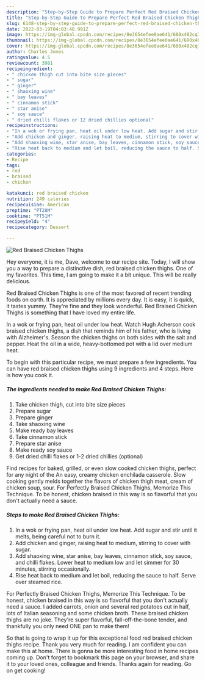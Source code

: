 ```yaml
---
description: "Step-by-Step Guide to Prepare Perfect Red Braised Chicken Thighs"
title: "Step-by-Step Guide to Prepare Perfect Red Braised Chicken Thighs"
slug: 6148-step-by-step-guide-to-prepare-perfect-red-braised-chicken-thighs
date: 2022-03-19T04:03:48.991Z
image: https://img-global.cpcdn.com/recipes/8e3654efee0ae641/680x482cq70/red-braised-chicken-thighs-recipe-main-photo.jpg
thumbnail: https://img-global.cpcdn.com/recipes/8e3654efee0ae641/680x482cq70/red-braised-chicken-thighs-recipe-main-photo.jpg
cover: https://img-global.cpcdn.com/recipes/8e3654efee0ae641/680x482cq70/red-braised-chicken-thighs-recipe-main-photo.jpg
author: Charles Jones
ratingvalue: 4.5
reviewcount: 3981
recipeingredient:
- " chicken thigh cut into bite size pieces"
- " sugar"
- " ginger"
- " shaoxing wine"
- " bay leaves"
- " cinnamon stick"
- " star anise"
- " soy sauce"
- " dried chilli flakes or 12 dried chillies optional"
recipeinstructions:
- "In a wok or frying pan, heat oil under low heat. Add sugar and stir until it melts, being careful not to burn it."
- "Add chicken and ginger, raising heat to medium, stirring to cover with sugar."
- "Add shaoxing wine, star anise, bay leaves, cinnamon stick, soy sauce, and chilli flakes. Lower heat to medium low and let simmer for 30 minutes, stirring occasionally."
- "Rise heat back to medium and let boil, reducing the sauce to half. Serve over steamed rice."
categories:
- Recipe
tags:
- red
- braised
- chicken

katakunci: red braised chicken 
nutrition: 249 calories
recipecuisine: American
preptime: "PT28M"
cooktime: "PT51M"
recipeyield: "4"
recipecategory: Dessert

---
```



![Red Braised Chicken Thighs](https://img-global.cpcdn.com/recipes/8e3654efee0ae641/680x482cq70/red-braised-chicken-thighs-recipe-main-photo.jpg)

Hey everyone, it is me, Dave, welcome to our recipe site. Today, I will show you a way to prepare a distinctive dish, red braised chicken thighs. One of my favorites. This time, I am going to make it a bit unique. This will be really delicious.

Red Braised Chicken Thighs is one of the most favored of recent trending foods on earth. It is appreciated by millions every day. It is easy, it is quick, it tastes yummy. They're fine and they look wonderful. Red Braised Chicken Thighs is something that I have loved my entire life.

In a wok or frying pan, heat oil under low heat. Watch Hugh Acherson cook braised chicken thighs, a dish that reminds him of his father, who is living with Alzheimer&#39;s. Season the chicken thighs on both sides with the salt and pepper. Heat the oil in a wide, heavy-bottomed pot with a lid over medium heat.


To begin with this particular recipe, we must prepare a few ingredients. You can have red braised chicken thighs using 9 ingredients and 4 steps. Here is how you cook it.

<!--inarticleads1-->

##### The ingredients needed to make Red Braised Chicken Thighs:

1. Take  chicken thigh, cut into bite size pieces
1. Prepare  sugar
1. Prepare  ginger
1. Take  shaoxing wine
1. Make ready  bay leaves
1. Take  cinnamon stick
1. Prepare  star anise
1. Make ready  soy sauce
1. Get  dried chilli flakes or 1-2 dried chillies (optional)


Find recipes for baked, grilled, or even slow cooked chicken thighs, perfect for any night of the An easy, creamy chicken enchilada casserole. Slow cooking gently melds together the flavors of chicken thigh meat, cream of chicken soup, sour. For Perfectly Braised Chicken Thighs, Memorize This Technique. To be honest, chicken braised in this way is so flavorful that you don&#39;t actually need a sauce. 

<!--inarticleads2-->

##### Steps to make Red Braised Chicken Thighs:

1. In a wok or frying pan, heat oil under low heat. Add sugar and stir until it melts, being careful not to burn it.
1. Add chicken and ginger, raising heat to medium, stirring to cover with sugar.
1. Add shaoxing wine, star anise, bay leaves, cinnamon stick, soy sauce, and chilli flakes. Lower heat to medium low and let simmer for 30 minutes, stirring occasionally.
1. Rise heat back to medium and let boil, reducing the sauce to half. Serve over steamed rice.


For Perfectly Braised Chicken Thighs, Memorize This Technique. To be honest, chicken braised in this way is so flavorful that you don&#39;t actually need a sauce. I added carrots, onion and several red potatoes cut in half, lots of Italian seasoning and some chicken broth. These braised chicken thighs are no joke. They&#39;re super flavorful, fall-off-the-bone tender, and thankfully you only need ONE pan to make them! 

So that is going to wrap it up for this exceptional food red braised chicken thighs recipe. Thank you very much for reading. I am confident you can make this at home. There is gonna be more interesting food in home recipes coming up. Don't forget to bookmark this page on your browser, and share it to your loved ones, colleague and friends. Thanks again for reading. Go on get cooking!
